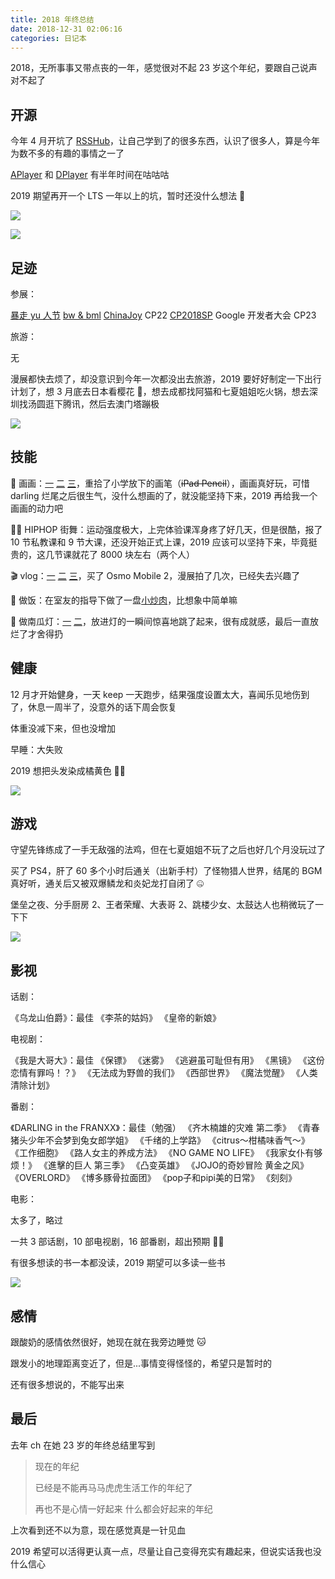 ```yaml
---
title: 2018 年终总结
date: 2018-12-31 02:06:16
categories: 日记本
---
```

2018，无所事事又带点丧的一年，感觉很对不起 23 岁这个年纪，要跟自己说声对不起了<!--more-->

## 开源

今年 4 月开坑了 [RSSHub](https://github.com/DIYgod/RSSHub)，让自己学到了的很多东西，认识了很多人，算是今年为数不多的有趣的事情之一了

[APlayer](https://github.com/MoePlayer/APlayer) 和 [DPlayer](https://github.com/MoePlayer/DPlayer) 有半年时间在咕咕咕

2019 期望再开一个 LTS 一年以上的坑，暂时还没什么想法 🤯

![](/images/2018-2.jpg)

![](/images/2018-1.jpg)

## 足迹

参展：

[暴走 yu 人节](https://diygod.me/2018-bao-zou-yu-ren-jie/)
[bw & bml](https://diygod.me/bw2018/)
[ChinaJoy](https://diygod.me/cj2018/)
CP22
[CP2018SP](https://diygod.me/cp2018sp/)
Google 开发者大会
CP23

旅游：

无

漫展都快去烦了，却没意识到今年一次都没出去旅游，2019 要好好制定一下出行计划了，想 3 月底去日本看樱花 🌸，想去成都找阿猫和七夏姐姐吃火锅，想去深圳找汤圆逛下腾讯，然后去澳门塔蹦极

![](/images/2018-3.jpg)

## 技能

🎨 画画：[一](https://twitter.com/DIYgod/status/1005134065412943872) [二](https://twitter.com/DIYgod/status/1006221633470660608) [三](https://twitter.com/DIYgod/status/1011283860930215941)，重拾了小学放下的画笔（~~iPad Pencil~~），画画真好玩，可惜 darling 烂尾之后很生气，没什么想画的了，就没能坚持下来，2019 再给我一个画画的动力吧

🤸‍♀️ HIPHOP 街舞：运动强度极大，上完体验课浑身疼了好几天，但是很酷，报了 10 节私教课和 9 节大课，还没开始正式上课，2019 应该可以坚持下来，毕竟挺贵的，这几节课就花了 8000 块左右（两个人）

🎬 vlog：[一](https://diygod.me/bw2018/) [二](https://diygod.me/cj2018/) [三](https://diygod.me/cp2018sp/)，买了 Osmo Mobile 2，漫展拍了几次，已经失去兴趣了

🍛 做饭：在室友的指导下做了一盘[小炒肉](https://twitter.com/DIYgod/status/1044928336802136064)，比想象中简单嘛

🎃 做南瓜灯：[一](https://twitter.com/DIYgod/status/1057545543252041728) [二](https://twitter.com/DIYgod/status/1057614657169514496)，放进灯的一瞬间惊喜地跳了起来，很有成就感，最后一直放烂了才舍得扔

## 健康

12 月才开始健身，一天 keep 一天跑步，结果强度设置太大，喜闻乐见地伤到了，休息一周半了，没意外的话下周会恢复

体重没减下来，但也没增加

早睡：大失败

2019 想把头发染成橘黄色 👩‍🦰

![](/images/2018-4.jpg)

## 游戏

守望先锋练成了一手无敌强的法鸡，但在七夏姐姐不玩了之后也好几个月没玩过了

买了 PS4，肝了 60 多个小时后通关（出新手村）了怪物猎人世界，结尾的 BGM 真好听，通关后又被双爆鳞龙和炎妃龙打自闭了 🤐

堡垒之夜、分手厨房 2、王者荣耀、大表哥 2、跳楼少女、太鼓达人也稍微玩了一下下

![](/images/2018-5.jpg)

## 影视

话剧：

《乌龙山伯爵》：最佳
《李茶的姑妈》
《皇帝的新娘》

电视剧：

《我是大哥大》：最佳
《保镖》
《迷雾》
《逃避虽可耻但有用》
《黑镜》
《这份恋情有罪吗！？》
《无法成为野兽的我们》
《西部世界》
《魔法觉醒》
《人类清除计划》

番剧：

《DARLING in the FRANXX》：最佳（勉强）
《齐木楠雄的灾难 第二季》
《青春猪头少年不会梦到兔女郎学姐》
《千绪的上学路》
《citrus～柑橘味香气～》
《工作细胞》
《路人女主的养成方法》
《NO GAME NO LIFE》
《我家女仆有够烦！》
《進擊的巨人 第三季》
《凸变英雄》
《JOJO的奇妙冒险 黄金之风》
《OVERLORD》
《博多豚骨拉面团》
《pop子和pipi美的日常》
《刻刻》

电影：

太多了，略过

一共 3 部话剧，10 部电视剧，16 部番剧，超出预期 🙋‍♀️

有很多想读的书一本都没读，2019 期望可以多读一些书

![](/images/2018-6.jpg)

## 感情

跟酸奶的感情依然很好，她现在就在我旁边睡觉 🐱

跟发小的地理距离变近了，但是...事情变得怪怪的，希望只是暂时的

还有很多想说的，不能写出来

## 最后

去年 ch 在她 23 岁的年终总结里写到

> 现在的年纪
>
> 已经是不能再马马虎虎生活工作的年纪了
>
> 再也不是心情一好起来 什么都会好起来的年纪

上次看到还不以为意，现在感觉真是一针见血

2019 希望可以活得更认真一点，尽量让自己变得充实有趣起来，但说实话我也没什么信心